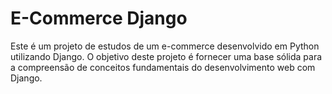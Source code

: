 # E-Commerce Django

Este é um projeto de estudos de um e-commerce desenvolvido em Python utilizando Django. O objetivo deste projeto é fornecer uma base sólida para a compreensão de conceitos fundamentais do desenvolvimento web com Django.
